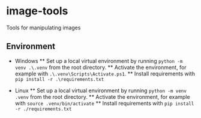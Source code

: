 # image-tools
Tools for manipulating images

## Environment
* Windows
** Set up a local virtual environment by running `python -m venv .\.venv` from the root directory.
** Activate the environment, for example with `.\.venv\Scripts\Activate.ps1`.
** Install requirements with `pip install -r .\requirements.txt`

* Linux
** Set up a local virtual environment by running `python -m venv .venv` from the root directory.
** Activate the environment, for example with `source .venv/bin/activate`
** Install requirements with `pip install -r ./requirements.txt`
